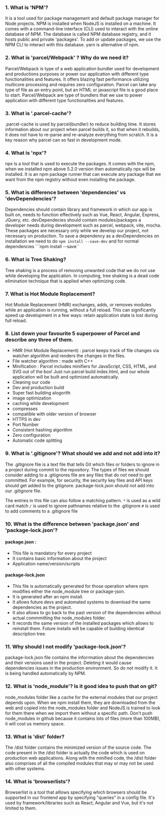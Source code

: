 ### 1. What is 'NPM'?
It is a tool used for package management and default package manager for Node projects. NPM is installed when NodeJS is installed on a machine. It comes with a command-line interface (CLI) used to interact with the online database of NPM. The database is called NPM database registry, and it hosts public and private 'packages'. To add or update packages, we use the NPM CLI to interact with this database. yarn is alternative of npm. 

### 2. What is 'parcel/Webpack' ? Why do we need it?
Parcel/Webpack is type of a web application bundler used for development and productions purposes or power our application with different type functionalities and features. It offers blazing fast performance utilizing multicore processing and requires zero configuration. Parcel can take any type of file as an entry point, but an HTML or javascript file is a good place to start. Parcel/Webpack are type of bundlers that we use to power application with different type functionalities and features.

### 3. What is '.parcel-cache'?
.parcel-cache  is used by parcel(bundler) to reduce building time. It stores information about our project when parcel builds it, so that when it rebuilds, it does not have to re-parse and re-analyze everything from scratch. It is a key reason why parcel can so fast in development mode.

### 4. What is 'npx'?
npx is a tool that is used to execute the packages. It comes with the npm, when we installed npm above 5.2.0 version then automatically npx will be installed. It is an npm package runner that can execute any package that we want from the npm registry without even installing the package.

### 5. What is difference between 'dependencies' vs 'devDependencies'?
Dependencies should contain library and framework in which our app is built on, needs to function effectively such as Vue, React, Angular, Express, JQuery, etc. devDependecies should contain modules/packages a developer needs during development such as parcel, webpack, vite, mocha. These packages are necessary only while we develop our project, not necessary on production. To save a dependency as a devDependencies on installation we need to do 
```npm install --save-dev```
and for normal dependencies
```npm install --save``

### 6. What is Tree Shaking?
Tree shaking is a process of removing unwanted code that we do not use while developing the application. In computing, tree shaking is a dead code elimination technique that is applied when optimizing code.

### 7. What is Hot Module Replacement?
Hot Module Replacement (HMR) exchanges, adds, or removes modules while an application is running, without a full reload. This can significantly speed up development in a few ways: retain application state is lost during full reload.

### 8. List down your favourite 5 superpower of Parcel and describe any three of them.
- HMR (Hot Module Replacement) : parcel keeps track of file changes via watcher algorithm and renders the changes in the files.
- File watcher algorithm : made with C++
- Minification : Parcel includes minifiers for JavaScript, CSS, HTML, and SVG out of the box! Just run parcel build index.html, and our whole application will be built and optimized automatically.
- Cleaning our code
- Dev and production build
- Super fast building alogorith
- image optimization
- caching while development 
- compresses
- compatible with older version of browser
- HTTPS in dev
- Port Number
- Consistent hashing algorithm
- Zero configuration
- Automatic code splitting

### 9. What is '.gitignore'? What should we add and not add into it?
The .gitignore file is a text file that tells Git which files or folders to ignore in a project during commit to the repository. The types of files we should consider adding to a .gitignores file are any files that do not need to get committed. For example, for security, the security key files and API keys should get added to the gitignore. package-lock.json should not add into our .gitignore file. 

The entries in this file can also follow a matching pattern.
 `*` is used as a wild card match
 `/` is used to ignore pathnames relative to the .gitignore
 `#` is used to add comments to a .gitignore file

### 10. What is the difference between 'package.json' and 'package-lock.json'?
#### package.json : 
- This file is mandatory for every project
- It contains basic information about the project
- Application name/version/scripts
#### package-lock.json
- This file is automatically generated for those operation where npm modifies either the node_module tree or package-json.
- It is generated after an npm install.
- It allows future devs and automated systems to download the same dependencies as the project.
- It also allows to go back to the past version of the dependencies without actual commmitting the node_modules folder.
- It records the same version of the installed packages which allows to reinstall them. Future installs will be capable of     building identical description tree.

### 11. Why should I not modify 'package-lock.json'?
package-lock.json file contains the inforrmation about the dependencies and their versions used in the project. Deleting it would cause dependencies issues in the production environment. So do not modify it. It is being handled automatically by NPM.

### 12. What is 'node_module'? Is it good idea to push that on git?
node_modules folder like a cache for the external modules that our project depends upon. When we npm install them, they are downloaded from the web and copied into the node_modules folder and NodeJS is trained to look for them there when we import them without a specific path. Don't push node_modules in github because it contains lots of files (more than 100MB), it will cost us memory space.

### 13. What is 'dist' folder?
The /dist folder contains the minimized version of the source code. The code present in the /dist folder is actually the code which is used on production web applications. Along with the minified code, the /dist folder  also comprises of all the compiled modules that may or may not be used with other systems.

### 14. What is 'browserlists'?
Browserlist is a tool that alllows specifying which browsers should be supported in our frontend app by specifying "queries" in a config file. It's used by framework/libraries such as React, Angular and Vue, but it's not limited to them.
